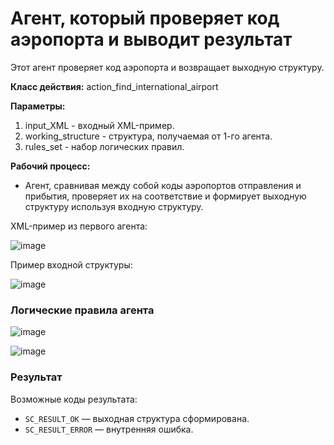 # Агент, который проверяет код аэропорта и выводит результат
Этот агент проверяет код аэропорта и возвращает выходную структуру.

**Класс действия:**
action_find_international_airport

**Параметры:**
1. input_XML - входный XML-пример.
2. working_structure - структура, получаемая от 1-го агента.
3. rules_set - набор логических правил.

**Рабочий процесс:**
- Агент, сравнивая между собой коды аэропортов отправления и прибытия, проверяет их на соответствие и формирует выходную структуру используя входную структуру.

XML-пример из первого агента:

![image](https://github.com/user-attachments/assets/b6f32892-f345-4b3c-9d30-a42928cba0d0)

Пример входной структуры:

![image](https://github.com/user-attachments/assets/5862ea62-f3cf-4557-bcb7-939297be8517)

### Логические правила агента

![image](https://github.com/user-attachments/assets/fecc7526-ad4d-428d-b4f9-dbb17845fa71)

![image](https://github.com/user-attachments/assets/f1ac8ce0-f7dc-4178-a9ff-236b65fb93ff)

### Результат
Возможные коды результата:
* `SC_RESULT_OK` — выходная структура сформирована.
* `SC_RESULT_ERROR` — внутренняя ошибка.
